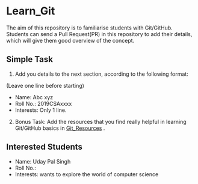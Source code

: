 # Learn_Git

The aim of this repository is to familiarise students with Git/GitHub. Students can send a Pull Request(PR) in this repository to add their details, which will give them good overview of the concept.

## Simple Task
1. Add you details to the next section, according to the following format:

(Leave one line before starting)
- Name: Abc xyz
- Roll No.: 2019CSAxxxx
- Interests: Only 1 line.

2. Bonus Task: Add the resources that you find really helpful in learning Git/GitHub basics in [Git_Resources](Git_Resources.md) .

## Interested Students

- Name: Uday Pal Singh
- Roll No.:
- Interests: wants to explore the world of computer science
